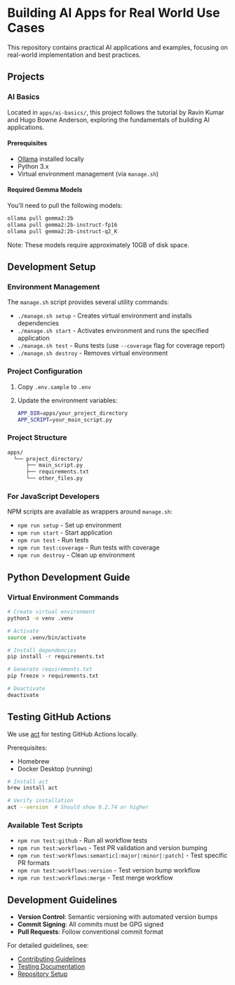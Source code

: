 # Building AI Apps for Real World Use Cases

This repository contains practical AI applications and examples, focusing on real-world implementation and best practices.

## Projects

### AI Basics

Located in `apps/ai-basics/`, this project follows the tutorial by Ravin Kumar and Hugo Bowne Anderson, exploring the fundamentals of building AI applications.

#### Prerequisites

- [Ollama](https://ollama.com/) installed locally
- Python 3.x
- Virtual environment management (via `manage.sh`)

#### Required Gemma Models

You'll need to pull the following models:

```bash
ollama pull gemma2:2b
ollama pull gemma2:2b-instruct-fp16
ollama pull gemma2:2b-instruct-q2_K
```

Note: These models require approximately 10GB of disk space.

## Development Setup

### Environment Management

The `manage.sh` script provides several utility commands:

- `./manage.sh setup` - Creates virtual environment and installs dependencies
- `./manage.sh start` - Activates environment and runs the specified application
- `./manage.sh test` - Runs tests (use `--coverage` flag for coverage report)
- `./manage.sh destroy` - Removes virtual environment

### Project Configuration

1. Copy `.env.sample` to `.env`
2. Update the environment variables:

   ```sh
   APP_DIR=apps/your_project_directory
   APP_SCRIPT=your_main_script.py
   ```

### Project Structure

```txt
apps/
  └── project_directory/
      ├── main_script.py
      ├── requirements.txt
      └── other_files.py
```

### For JavaScript Developers

NPM scripts are available as wrappers around `manage.sh`:

- `npm run setup` - Set up environment
- `npm run start` - Start application
- `npm run test` - Run tests
- `npm run test:coverage` - Run tests with coverage
- `npm run destroy` - Clean up environment

## Python Development Guide

### Virtual Environment Commands

```sh
# Create virtual environment
python3 -m venv .venv

# Activate
source .venv/bin/activate

# Install dependencies
pip install -r requirements.txt

# Generate requirements.txt
pip freeze > requirements.txt

# Deactivate
deactivate
```

## Testing GitHub Actions

We use [act](https://github.com/nektos/act) for testing GitHub Actions locally.

Prerequisites:

- Homebrew
- Docker Desktop (running)

```sh
# Install act
brew install act

# Verify installation
act --version  # Should show 0.2.74 or higher
```

### Available Test Scripts

- `npm run test:github` - Run all workflow tests
- `npm run test:workflows` - Test PR validation and version bumping
- `npm run test:workflows:semantic[:major|:minor|:patch]` - Test specific PR formats
- `npm run test:workflows:version` - Test version bump workflow
- `npm run test:workflows:merge` - Test merge workflow

## Development Guidelines

- **Version Control**: Semantic versioning with automated version bumps
- **Commit Signing**: All commits must be GPG signed
- **Pull Requests**: Follow conventional commit format

For detailed guidelines, see:

- [Contributing Guidelines](./CONTRIBUTING.md)
- [Testing Documentation](./.github/docs/TESTING.md)
- [Repository Setup](./.github/docs/SETUP.md)
